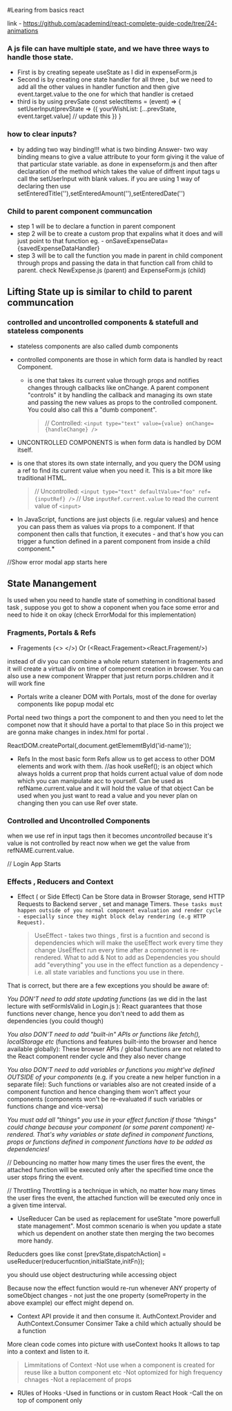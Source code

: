 #Learing from basics react

link - https://github.com/academind/react-complete-guide-code/tree/24-animations

### A js file can have multiple state, and we have three ways to handle those state.

- First is by creating sepeate useState as I did in expenseForm.js
- Second is by creating one state handler for all three , but we need to add all the other values in handler function and then give event.target.value to the one for which that handler is cretaed
- third is by using prevSate
  const selectItems = (event) => {
  setUserInput(prevState => ({
  yourWishList: [...prevState, event.target.value] // update this
  })
  }

### how to clear inputs?
- by adding two way binding!!!
what is two binding
Answer- two way binding means to give a value attribute to your form giving it the value of that particular state variable. as done in expenseform.js and then after declaration of the method which takes the value of diffrent input tags u call the setUserInput with blank values.
if you are using 1 way of declaring then use setEnteredTitle(''),setEnteredAmount(''),setEnteredDate('')

### Child to parent component communcation

- step 1 will be to declare a function in parent component
- step 2 will be to create a custom prop that expalins what it does and will just point to that function eg. - onSaveExpenseData={savedExpenseDataHandler}
- step 3 will be to call the function you made in parent in child component through props and passing the data in that function call from child to parent. check NewExpense.js (parent) and ExpenseForm.js (child)

## Lifting State up is similar to child to parent communcation

### controlled and uncontrolled components & statefull and stateless components

- stateless components are also called dumb components
- controlled components are those in which form data is handled by react Component.

  - is one that takes its current value through props and notifies changes through callbacks like onChange. A parent component "controls" it by handling the callback and managing its own state and passing the new values as props to the controlled component. You could also call this a "dumb component".
    > // Controlled:
    > `<input type="text" value={value} onChange={handleChange} />`

- UNCONTROLLED COMPONENTS is when form data is handled by DOM itself.
- is one that stores its own state internally, and you query the DOM using a ref to find its current value when you need it. This is a bit more like traditional HTML.
  > // Uncontrolled:
  > `<input type="text" defaultValue="foo" ref={inputRef} />`
  > // Use `inputRef.current.value` to read the current value of `<input>`

* In JavaScript, functions are just objects (i.e. regular values) and hence you can pass them as values via props to a component. If that component then calls that function, it executes - and that's how you can trigger a function defined in a parent component from inside a child component.*

//Show error modal app starts here
## State Manangement

Is used when you need to handle state of something in conditional based task , suppose you got to show a coponent when you face some error and need to hide it on okay (check ErrorModal for this implementation)

### Fragments, Portals & Refs
- Fragements (<> </>) Or (<React.Fragement><React.Fragement/>)

instead of div you can combine a whole return statement in fragements and it will create a virtual div on time of component creation in browser.
You can also use a new component Wrapper that just return porps.children and it will work fine

- Portals
write a cleaner DOM with Portals, most of the done for overlay components like popup modal etc

Portal need two things a port the component to and then you need to let the componet now that it should have a portal to that place
So in this project we are gonna make changes in index.html for portal .

ReactDOM.createPortal(<ComponetName>,document.getElememtById('id-name'));

- Refs
In the most basic form Refs allow us to get access to other DOM elements and work with them.
//as hook
useRef();
is an object which always holds a current prop that holds current actual value of dom node which you can manipulate acc to yourself.
Can be used as refName.current.value and it will hold the value of that object 
Can be used when you just want to read a value and you never plan on changing then you can use Ref over state.


### Controlled and Uncontrolled Components
when we use ref in input tags then it becomes *uncontrolled* because it's value is not controlled by react now when we get the value from refNAME.current.value.

// Login App Starts
### Effects , Reducers and Context
- Effect ( or Side Effect)
Can be Store data in Browser Storage, send HTTP Requests to Backend server , set and manage Timers.
``These tasks must happen outside of you normal component evaluation and render cycle - especially since they might block delay rendering (e.g HTTP Request).``
  > UseEffect - takes two things , first is a fucntion and second is dependencies which will make the useEffect work every time they change 
  UseEffect run every time after a componnet is re-rendered.
  > What to add & Not to add as Dependencies
 you should add "everything" you use in the effect function as a dependency - i.e. all state variables and functions you use in there.

That is correct, but there are a few exceptions you should be aware of:

*You DON'T need to add state updating functions* (as we did in the last lecture with setFormIsValid in Login.js ): React guarantees that those functions never change, hence you don't need to add them as dependencies (you could though)

*You also DON'T need to add "built-in" APIs or functions like fetch(), localStorage etc* (functions and features built-into the browser and hence available globally): These browser APIs / global functions are not related to the React component render cycle and they also never change

*You also DON'T need to add variables or functions you might've defined OUTSIDE of your components* (e.g. if you create a new helper function in a separate file): Such functions or variables also are not created inside of a component function and hence changing them won't affect your components (components won't be re-evaluated if such variables or functions change and vice-versa)

*You must add all "things" you use in your effect function if those "things" could change because your component (or some parent component) re-rendered. That's why variables or state defined in component functions, props or functions defined in component functions have to be added as dependencies!*


// Debouncing 
no matter how many times the user fires the event, the attached function will be executed only after the specified time once the user stops firing the event.

// Throttling
Throttling is a technique in which, no matter how many times the user fires the event, the attached function will be executed only once in a given time interval.


- UseReducer
Can be used as replacement for useState "more powerfull state management".
Most common scenario is when  you update a state which us dependent on another state then merging the two becomes more handy.

Reducders goes like const [prevState,dispatchAction] = useReducer(reducerfucntion,initialState,initFn});

you should use object destructuring while accessing object 

Because now the effect function would re-run whenever ANY property of someObject changes - not just the one property (someProperty in the above example) our effect might depend on.


- Context API
provide it and then consume it.
AuthContext.Provider and AuthContext.Consumer
Consimer Take a child which actually should be a function

More clean code comes into picture with useContext hooks
It allows to tap into a context and listen to it.

> Limmitations of Context 
-Not use when a component is created for reuse like a button component etc 
-Not optomized for high frequency chnages
-Not a replacement of props

- RUles of Hooks
-Used in functions or in custom React Hook
-Call the on top of component only
